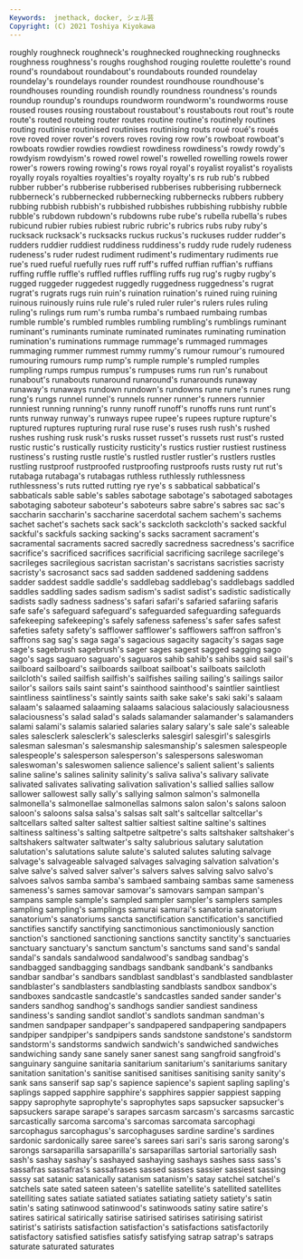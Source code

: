 ```yaml
---
Keywords:  jnethack, docker, シェル芸
Copyright: (C) 2021 Toshiya Kiyokawa
---
```

roughly roughneck roughneck's roughnecked roughnecking roughnecks roughness roughness's roughs roughshod
rouging roulette roulette's round round's roundabout roundabout's roundabouts rounded roundelay
roundelay's roundelays rounder roundest roundhouse roundhouse's roundhouses rounding roundish roundly
roundness roundness's rounds roundup roundup's roundups roundworm roundworm's roundworms rouse
roused rouses rousing roustabout roustabout's roustabouts rout rout's route route's
routed routeing router routes routine routine's routinely routines routing routinise
routinised routinises routinising routs roué roué's roués rove roved rover
rover's rovers roves roving row row's rowboat rowboat's rowboats rowdier
rowdies rowdiest rowdiness rowdiness's rowdy rowdy's rowdyism rowdyism's rowed rowel
rowel's rowelled rowelling rowels rower rower's rowers rowing rowing's rows
royal royal's royalist royalist's royalists royally royals royalties royalties's royalty
royalty's rs rub rub's rubbed rubber rubber's rubberise rubberised rubberises
rubberising rubberneck rubberneck's rubbernecked rubbernecking rubbernecks rubbers rubbery rubbing rubbish
rubbish's rubbished rubbishes rubbishing rubbishy rubble rubble's rubdown rubdown's rubdowns
rube rube's rubella rubella's rubes rubicund rubier rubies rubiest rubric
rubric's rubrics rubs ruby ruby's rucksack rucksack's rucksacks ruckus ruckus's
ruckuses rudder rudder's rudders ruddier ruddiest ruddiness ruddiness's ruddy rude
rudely rudeness rudeness's ruder rudest rudiment rudiment's rudimentary rudiments rue
rue's rued rueful ruefully rues ruff ruff's ruffed ruffian ruffian's
ruffians ruffing ruffle ruffle's ruffled ruffles ruffling ruffs rug rug's
rugby rugby's rugged ruggeder ruggedest ruggedly ruggedness ruggedness's rugrat rugrat's
rugrats rugs ruin ruin's ruination ruination's ruined ruing ruining ruinous
ruinously ruins rule rule's ruled ruler ruler's rulers rules ruling
ruling's rulings rum rum's rumba rumba's rumbaed rumbaing rumbas rumble
rumble's rumbled rumbles rumbling rumbling's rumblings ruminant ruminant's ruminants ruminate
ruminated ruminates ruminating rumination rumination's ruminations rummage rummage's rummaged rummages
rummaging rummer rummest rummy rummy's rumour rumour's rumoured rumouring rumours
rump rump's rumple rumple's rumpled rumples rumpling rumps rumpus rumpus's
rumpuses rums run run's runabout runabout's runabouts runaround runaround's runarounds
runaway runaway's runaways rundown rundown's rundowns rune rune's runes rung
rung's rungs runnel runnel's runnels runner runner's runners runnier runniest
running running's runny runoff runoff's runoffs runs runt runt's runts
runway runway's runways rupee rupee's rupees rupture rupture's ruptured ruptures
rupturing rural ruse ruse's ruses rush rush's rushed rushes rushing
rusk rusk's rusks russet russet's russets rust rust's rusted rustic
rustic's rustically rusticity rusticity's rustics rustier rustiest rustiness rustiness's rusting
rustle rustle's rustled rustler rustler's rustlers rustles rustling rustproof rustproofed
rustproofing rustproofs rusts rusty rut rut's rutabaga rutabaga's rutabagas ruthless
ruthlessly ruthlessness ruthlessness's ruts rutted rutting rye rye's s sabbatical
sabbatical's sabbaticals sable sable's sables sabotage sabotage's sabotaged sabotages sabotaging
saboteur saboteur's saboteurs sabre sabre's sabres sac sac's saccharin saccharin's
saccharine sacerdotal sachem sachem's sachems sachet sachet's sachets sack sack's
sackcloth sackcloth's sacked sackful sackful's sackfuls sacking sacking's sacks sacrament
sacrament's sacramental sacraments sacred sacredly sacredness sacredness's sacrifice sacrifice's sacrificed
sacrifices sacrificial sacrificing sacrilege sacrilege's sacrileges sacrilegious sacristan sacristan's sacristans
sacristies sacristy sacristy's sacrosanct sacs sad sadden saddened saddening saddens
sadder saddest saddle saddle's saddlebag saddlebag's saddlebags saddled saddles saddling
sades sadism sadism's sadist sadist's sadistic sadistically sadists sadly sadness
sadness's safari safari's safaried safariing safaris safe safe's safeguard safeguard's
safeguarded safeguarding safeguards safekeeping safekeeping's safely safeness safeness's safer safes
safest safeties safety safety's safflower safflower's safflowers saffron saffron's saffrons
sag sag's saga saga's sagacious sagacity sagacity's sagas sage sage's
sagebrush sagebrush's sager sages sagest sagged sagging sago sago's sags
saguaro saguaro's saguaros sahib sahib's sahibs said sail sail's sailboard
sailboard's sailboards sailboat sailboat's sailboats sailcloth sailcloth's sailed sailfish sailfish's
sailfishes sailing sailing's sailings sailor sailor's sailors sails saint saint's
sainthood sainthood's saintlier saintliest saintliness saintliness's saintly saints saith sake
sake's saki saki's salaam salaam's salaamed salaaming salaams salacious salaciously
salaciousness salaciousness's salad salad's salads salamander salamander's salamanders salami salami's
salamis salaried salaries salary salary's sale sale's saleable sales salesclerk
salesclerk's salesclerks salesgirl salesgirl's salesgirls salesman salesman's salesmanship salesmanship's salesmen
salespeople salespeople's salesperson salesperson's salespersons saleswoman saleswoman's saleswomen salience salience's
salient salient's salients saline saline's salines salinity salinity's saliva saliva's
salivary salivate salivated salivates salivating salivation salivation's sallied sallies sallow
sallower sallowest sally sally's sallying salmon salmon's salmonella salmonella's salmonellae
salmonellas salmons salon salon's salons saloon saloon's saloons salsa salsa's
salsas salt salt's saltcellar saltcellar's saltcellars salted salter saltest saltier
saltiest saltine saltine's saltines saltiness saltiness's salting saltpetre saltpetre's salts
saltshaker saltshaker's saltshakers saltwater saltwater's salty salubrious salutary salutation salutation's
salutations salute salute's saluted salutes saluting salvage salvage's salvageable salvaged
salvages salvaging salvation salvation's salve salve's salved salver salver's salvers
salves salving salvo salvo's salvoes salvos samba samba's sambaed sambaing
sambas same sameness sameness's sames samovar samovar's samovars sampan sampan's
sampans sample sample's sampled sampler sampler's samplers samples sampling sampling's
samplings samurai samurai's sanatoria sanatorium sanatorium's sanatoriums sancta sanctification sanctification's
sanctified sanctifies sanctify sanctifying sanctimonious sanctimoniously sanction sanction's sanctioned sanctioning
sanctions sanctity sanctity's sanctuaries sanctuary sanctuary's sanctum sanctum's sanctums sand
sand's sandal sandal's sandals sandalwood sandalwood's sandbag sandbag's sandbagged sandbagging
sandbags sandbank sandbank's sandbanks sandbar sandbar's sandbars sandblast sandblast's sandblasted
sandblaster sandblaster's sandblasters sandblasting sandblasts sandbox sandbox's sandboxes sandcastle sandcastle's
sandcastles sanded sander sander's sanders sandhog sandhog's sandhogs sandier sandiest
sandiness sandiness's sanding sandlot sandlot's sandlots sandman sandman's sandmen sandpaper
sandpaper's sandpapered sandpapering sandpapers sandpiper sandpiper's sandpipers sands sandstone sandstone's
sandstorm sandstorm's sandstorms sandwich sandwich's sandwiched sandwiches sandwiching sandy sane
sanely saner sanest sang sangfroid sangfroid's sanguinary sanguine sanitaria sanitarium
sanitarium's sanitariums sanitary sanitation sanitation's sanitise sanitised sanitises sanitising sanity
sanity's sank sans sanserif sap sap's sapience sapience's sapient sapling
sapling's saplings sapped sapphire sapphire's sapphires sappier sappiest sapping sappy
saprophyte saprophyte's saprophytes saps sapsucker sapsucker's sapsuckers sarape sarape's sarapes
sarcasm sarcasm's sarcasms sarcastic sarcastically sarcoma sarcoma's sarcomas sarcomata sarcophagi
sarcophagus sarcophagus's sarcophaguses sardine sardine's sardines sardonic sardonically saree saree's
sarees sari sari's saris sarong sarong's sarongs sarsaparilla sarsaparilla's sarsaparillas
sartorial sartorially sash sash's sashay sashay's sashayed sashaying sashays sashes
sass sass's sassafras sassafras's sassafrases sassed sasses sassier sassiest sassing
sassy sat satanic satanically satanism satanism's satay satchel satchel's satchels
sate sated sateen sateen's satellite satellite's satellited satellites satelliting sates
satiate satiated satiates satiating satiety satiety's satin satin's sating satinwood
satinwood's satinwoods satiny satire satire's satires satirical satirically satirise satirised
satirises satirising satirist satirist's satirists satisfaction satisfaction's satisfactions satisfactorily satisfactory
satisfied satisfies satisfy satisfying satrap satrap's satraps saturate saturated saturates
